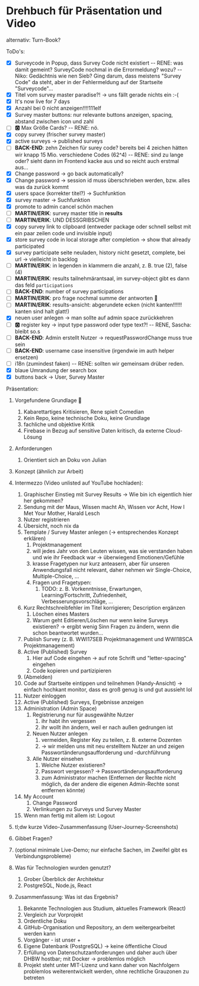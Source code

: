 # Drehbuch für Präsentation und Video

alternativ: Turn-Book?

ToDo's:

* [x] Surveycode in Popup, dass Survey Code nicht existiert -- RENE: was damit gemeint? SurveyCode nochmal in die Errormeldung? wozu? -- Niko: Gedächtnis wie nen Sieb? Ging darum, dass meistens "Survey Code" da steht, aber in der Fehlermeldung auf der Startseite "Surveycode"...
* [x] Titel vom survey master paradise?! &rarr; uns fällt gerade nichts ein :-(
* [x] It's now live for 7 days
* [x] Anzahl bei 0 nicht anzeigen!!!!111elf
* [x] Survey master buttons: nur relevante buttons anzeigen, spacing, abstand zwischen icon und zahl
* [ ] :o2: Max Größe Cards? -- RENE: nö.
* [x] copy survey (frischer survey master)
* [x] active surveys &rarr; published surveys
* [ ] **BACK-END**: zehn Zeichen für surey code? bereits bei 4 zeichen hätten wir knapp 15 Mio. verschiedene Codes (62^4) -- RENE: sind zu lange oder? sieht dann im Frontend kacke aus und so reicht auch erstmal aus...
* [x] Change password &rarr; go back automatically?
* [x] Change password &rarr; session id muss überschrieben werden, bzw. alles was da zurück kommt
* [x] users space (korrekter titel?) &rarr; Suchfunktion
* [x] survey master &rarr; Suchfunktion
* [x] promote to admin cancel schön machen
* [ ] **MARTIN/ERIK**: survey master title in **results**
* [ ] **MARTIN/ERIK**: UND DESSGRIBSCHEN
* [x] copy survey link to clipboard (entweder package oder schnell selbst mit ein paar zeilen code und invisible input)
* [x] store survey code in local storage after completion &rarr; show that already participated
* [x] survey participate seite neuladen, history nicht gesetzt, complete, bei url &rarr; vielleicht in backlog
* [ ] **MARTIN/ERIK**: in legenden in klammern die anzahl, z. B. true (2), false (4)
* [ ] **MARTIN/ERIK**: results tailnehmärantsaal, im survey-object gibt es dann das feld `participations`
* [ ] **BACK-END**: number of survey participations
* [ ] **MARTIN/ERIK**: pro frage nochmal summe der antworten :poop:
* [ ] **MARTIN/ERIK**: results-ansicht: abgerundete ecken (nicht kanten!!!!!! kanten sind halt glatt!)
* [x] neuen user anlegen &rarr; man sollte auf admin space zurückkehren
* [ ] :o2: register key &rarr; input type password oder type text?! -- RENE, Sascha: bleibt so.s
* [ ] **BACK-END**: Admin erstellt Nutzer &rarr; requestPasswordChange muss true sein
* [ ] **BACK-END**: username case insensitive (irgendwie im auth helper ersetzen)
* [ ] i18n (zumindest faken) -- RENE: sollten wir gemeinsam drüber reden.
* [x] blaue Umrandung der search box
* [x] buttons back &rarr; User, Survey Master

Präsentation:

1. Vorgefundene Grundlage :poop:
   1. Kabarettartiges Kritisieren, Rene spielt Comedian
   2. Kein Repo, keine technische Doku, keine Grundlage
   3. fachliche und objektive Kritik
   4. Firebase in Bezug auf sensitive Daten kritisch, da externe Cloud-Lösung
2. Anforderungen
   1. Orientiert sich an Doku von Julian
3. Konzept (ähnlich zur Arbeit)

4. Intermezzo (Video unlisted auf YouTube hochladen):
   1. Graphischer Einstieg mit Survey Results &rarr; Wie bin ich eigentlich hier her gekommen?
   2. Sendung mit der Maus, Wissen macht Ah, Wissen vor Acht, How I Met Your Mother, Harald Lesch
   3. Nutzer registrieren
   4. Übersicht, noch nix da
   5. Template / Survey Master anlegen (&rarr; entsprechendes Konzept erklären)
      1. Projektmanagement
      2. will jedes Jahr von den Leuten wissen, was sie verstanden haben und wie ihr Feedback war &rarr; überwiegend Emotionen/Gefühle
      3. krasse Fragetypen nur kurz anteasern, aber für unseren Anwendungsfall nicht relevant, daher nehmen wir Single-Choice, Multiple-Choice, ...
      4. Fragen und Fragetypen:
         1. TODO: z. B. Vorkenntnisse, Erwartungen, Learning/Fortschritt, Zufriedenheit, Verbesserungsvorschläge, ...
   6. Kurz Rechtschreibfehler im Titel korrigieren; Description ergänzen
      1. Löschen eines Masters
      2. Warum geht Editieren/Löschen nur wenn keine Surveys existieren? &rarr; ergibt wenig Sinn Fragen zu ändern, wenn die schon beantwortet wurden...
   7. Publish Survey (z. B. WWI17SEB Projektmanagement und WWI18SCA Projektmanagement)
   8. Active (Published) Survey
      1. Hier auf Code eingehen &rarr; auf rote Schrift und "letter-spacing" eingehen
      2. Code kopieren und partizipieren
   9. (Abmelden)
   10. Code auf Startseite eintippen und teilnehmen (Handy-Ansicht) &rarr; einfach hochkant monitor, dass es groß genug is und gut aussieht lol
   11. Nutzer einloggen
   12. Active (Published) Surveys, Ergebnisse anzeigen
   13. Administration (Admin Space)
        1. Registrierung nur für ausgewählte Nutzer
           1. ihr habt ihn vergessen
           2. ihr wollt ihn ändern, weil er nach außen gedrungen ist
        2. Neuen Nutzer anlegen
           1. vermeiden, Register Key zu teilen, z. B. externe Dozenten
           2. &rarr; wir melden uns mit neu erstelltem Nutzer an und zeigen Passwortänderungsaufforderung und -durchführung
        3. Alle Nutzer einsehen
           1. Welche Nutzer existieren?
           2. Passwort vergessen? &rarr; Passwortänderungsaufforderung
           3. zum Administrator machen (Entfernen der Rechte nicht möglich, da der andere die eigenen Admin-Rechte sonst entfernen könnte)
   14. My Account
        1. Change Password
        2. Verlinkungen zu Surveys und Survey Master
   15. Wenn man fertig mit allem ist: Logout
5. tl;dw kurze Video-Zusammenfassung (User-Journey-Screenshots)
6. Gibbet Fragen?
7. (optional minimale Live-Demo; nur einfache Sachen, im Zweifel gibt es Verbindungsprobleme)
8. Was für Technologien wurden genutzt?
   1. Grober Überblick der Architektur
   2. PostgreSQL, Node.js, React
9. Zusammenfassung: Was ist das Ergebnis?
   1. Bekannte Technologien aus Studium, aktuelles Framework (React)
   2. Vergleich zur Vorprojekt
   3. Ordentliche Doku
   4. GitHub-Organisation und Repository, an dem weitergearbeitet werden kann
   5. Vorgänger - ist unser +
   6. Eigene Datenbank (PostgreSQL) &rarr; keine öffentliche Cloud
   7. Erfüllung von Datenschutzanforderungen und daher auch über DHBW hostbar; mit Docker &rarr; problemlos möglich
   8. Projekt steht unter MIT-Lizenz und kann daher von Nachfolgern problemlos weiterentwickelt werden, ohne rechtliche Grauzonen zu betreten

